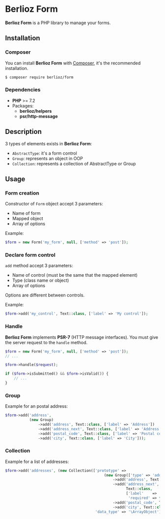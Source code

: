 # Berlioz Form

**Berlioz Form** is a PHP library to manage your forms.


## Installation

### Composer

You can install **Berlioz Form** with [Composer](https://getcomposer.org/), it's the recommended installation.

```bash
$ composer require berlioz/form
```

### Dependencies

* **PHP** >= 7.2
* Packages:
  * **berlioz/helpers**
  * **psr/http-message**


## Description

3 types of elements exists in **Berlioz Form**:
- `AbstractType`: it's a form control
- `Group`: represents an object in OOP
- `Collection`: represents a collection of AbstractType or Group


## Usage

### Form creation

Constructor of `Form` object accept 3 parameters:
- Name of form
- Mapped object
- Array of options

Example:
```php
$form = new Form('my_form', null, ['method' => 'post']);
```

### Declare form control

`add` method accept 3 parameters:
- Name of control (must be the same that the mapped element)
- Type (class name or object)
- Array of options

Options are different between controls. 

Example:
```php
$form->add('my_control', Text::class, ['label' => 'My control']);
```

### Handle

**Berlioz Form** implements **PSR-7** (HTTP message interfaces). You must give the server request to the `handle` method.

```php
$form = new Form('my_form', null, ['method' => 'post']);
// ...

$form->handle($request);

if ($form->isSubmitted() && $form->isValid()) {
    // ...
}
```

### Group
Example for an postal address:
```php
$form->add('address',
           (new Group)
               ->add('address', Text::class, ['label' => 'Address'])
               ->add('address_next', Text::class, ['label' => 'Address (next)', 'required' => false])
               ->add('postal_code', Text::class, ['label' => 'Postal code'])
               ->add('city', Text::class, ['label' => 'City']));
```

### Collection

Example for a list of addresses:
```php
$form->add('addresses', (new Collection(['prototype' =>
                                             (new Group(['type' => 'address']))
                                                 ->add('address', Text::class, ['label' => 'Address'])
                                                 ->add('address_next',
                                                       Text::class,
                                                       ['label'    => 'Address (next)',
                                                        'required' => false])
                                                 ->add('postal_code', Text::class, ['label' => 'Postal code'])
                                                 ->add('city', Text::class, ['label' => 'City']),
                                         'data_type' => '\ArrayObject'])))
```